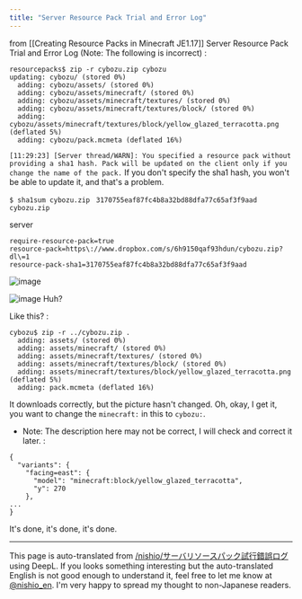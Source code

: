 ```yaml
---
title: "Server Resource Pack Trial and Error Log"
---
```


from  [[Creating Resource Packs in Minecraft JE1.17]]
Server Resource Pack Trial and Error Log
(Note: The following is incorrect)
:

```
resourcepacks$ zip -r cybozu.zip cybozu
updating: cybozu/ (stored 0%)
  adding: cybozu/assets/ (stored 0%)
  adding: cybozu/assets/minecraft/ (stored 0%)
  adding: cybozu/assets/minecraft/textures/ (stored 0%)
  adding: cybozu/assets/minecraft/textures/block/ (stored 0%)
  adding: cybozu/assets/minecraft/textures/block/yellow_glazed_terracotta.png (deflated 5%)
  adding: cybozu/pack.mcmeta (deflated 16%)
```


`[11:29:23] [Server thread/WARN]: You specified a resource pack without providing a sha1 hash. Pack will be updated on the client only if you change the name of the pack.`
If you don't specify the sha1 hash, you won't be able to update it, and that's a problem.

`$ sha1sum cybozu.zip `
`3170755eaf87fc4b8a32bd88dfa77c65af3f9aad  cybozu.zip`

server

```
require-resource-pack=true
resource-pack=https\://www.dropbox.com/s/6h9150qaf93hdun/cybozu.zip?dl\=1
resource-pack-sha1=3170755eaf87fc4b8a32bd88dfa77c65af3f9aad
```

![image](https://gyazo.com/7fc373ec09ddd8769e60ce35f6195fe4/thumb/1000)

![image](https://gyazo.com/dfd121a0522b263df05674717f980b80/thumb/1000)
Huh?

Like this?
:

```
cybozu$ zip -r ../cybozu.zip .
  adding: assets/ (stored 0%)
  adding: assets/minecraft/ (stored 0%)
  adding: assets/minecraft/textures/ (stored 0%)
  adding: assets/minecraft/textures/block/ (stored 0%)
  adding: assets/minecraft/textures/block/yellow_glazed_terracotta.png (deflated 5%)
  adding: pack.mcmeta (deflated 16%)
```


It downloads correctly, but the picture hasn't changed.
Oh, okay, I get it, you want to change the `minecraft:` in this to `cybozu:`.
- Note: The description here may not be correct, I will check and correct it later.
:

```
{
  "variants": {
    "facing=east": {
      "model": "minecraft:block/yellow_glazed_terracotta",
      "y": 270
    },
...
}
```

It's done, it's done, it's done.

---
This page is auto-translated from [/nishio/サーバリソースパック試行錯誤ログ](https://scrapbox.io/nishio/サーバリソースパック試行錯誤ログ) using DeepL. If you looks something interesting but the auto-translated English is not good enough to understand it, feel free to let me know at [@nishio_en](https://twitter.com/nishio_en). I'm very happy to spread my thought to non-Japanese readers.